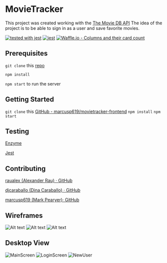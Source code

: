 # MovieTracker
This project was created working with the [The Movie DB API](https://www.themoviedb.org/documentation/api) The idea of the project is to be able to sign in as a user and save favorite movies.

[![tested with jest](https://img.shields.io/badge/tested_with-jest-99424f.svg)](https://github.com/facebook/jest) [![jest](https://jestjs.io/img/jest-badge.svg)](https://github.com/facebook/jest)
[![Waffle.io - Columns and their card count](https://badge.waffle.io/marcusp619/movietracker-frontend.svg?columns=all)](https://waffle.io/marcusp619/movietracker-frontend)


## Prerequisites 
`git clone` this [repo](https://github.com/turingschool-examples/movie-tracker) 

`npm install` 

`npm start` to run the server

## Getting Started
`git clone` this [GitHub - marcusp619/movietracker-frontend](https://github.com/marcusp619/movietracker-frontend)
`npm install`
`npm start`

## Testing
[Enzyme](https://github.com/airbnb/enzyme)

[Jest](https://github.com/facebook/jest)

## Contributing
[raualex (Alexander Rau) · GitHub](https://github.com/raualex)

[djcaraballo (Dina Caraballo) · GitHub](https://github.com/djcaraballo)

[marcusp619 (Mark Pearyer)· GitHub](https://github.com/marcusp619)

## Wireframes 
![Alt text](https://github.com/marcusp619/movietracker-frontend/blob/iteration-2-DC/Wireframes/Login-Screen.png)
![Alt text](https://github.com/marcusp619/movietracker-frontend/blob/iteration-2-DC/Wireframes/Movies.png?raw=true)
![Alt text](https://github.com/marcusp619/movietracker-frontend/blob/iteration-2-DC/Wireframes/New-User-Sign-Up-Screen.png?raw=true)

## Desktop View
![MainScreen](https://github.com/marcusp619/movietracker-frontend/blob/master/Wireframes/Movies.png?raw=true)
![LoginScreen](https://github.com/marcusp619/movietracker-frontend/blob/master/Wireframes/Login-Screen.png?raw=true)
![NewUser](https://github.com/marcusp619/movietracker-frontend/blob/master/Wireframes/New-User-Sign-Up-Screen.png?raw=true)
